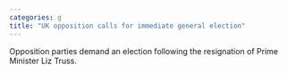 ```yaml
---
categories: g
title: "UK opposition calls for immediate general election"
---
```

Opposition parties demand an election following the resignation of Prime Minister Liz Truss.